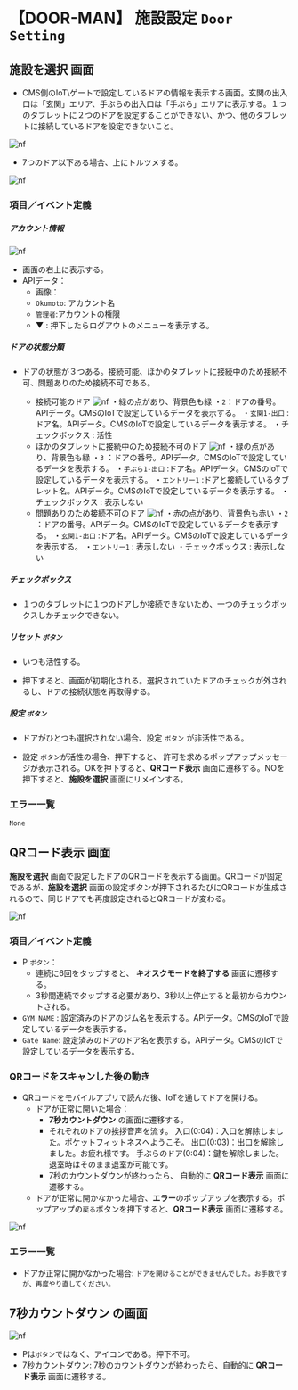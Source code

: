 # 【DOOR-MAN】 **施設設定** `Door Setting`

## **施設を選択** 画面

- CMS側のIoT\ゲートで設定しているドアの情報を表示する画面。玄関の出入口は「玄関」エリア、手ぶらの出入口は「手ぶら」エリアに表示する。１つのタブレットに２つのドアを設定することができない、かつ、他のタブレットに接続しているドアを設定できないこと。

![nf](image\jp\dm\400doorman\door-setting-full.png)

- 7つのドア以下ある場合、上にトルツメする。

![nf](image\jp\dm\400doorman\door-setting-1.png)

### 項目／イベント定義

##### アカウント情報

![nf](image\jp\dm\400doorman\account-info.PNG)

- 画面の右上に表示する。
- APIデータ：
    - 画像：
    - `Okumoto`: アカウント名
    - `管理者`:アカウントの権限
    - ▼ : 押下したらログアウトのメニューを表示する。

##### ドアの状態分類

- ドアの状態が３つある。接続可能、ほかのタブレットに接続中のため接続不可、問題ありのため接続不可である。

   - 接続可能のドア
     ![nf](image\jp\dm\400doorman\door-type1.PNG)
     ・緑の点があり、背景色も緑
     ・`2`：ドアの番号。APIデータ。CMSのIoTで設定しているデータを表示する。
     ・`玄関1‐出口` :ドア名。APIデータ。CMSのIoTで設定しているデータを表示する。
     ・チェックボックス : 活性
   - ほかのタブレットに接続中のため接続不可のドア
     ![nf](image\jp\dm\400doorman\door-type2.PNG)
     ・緑の点があり、背景色も緑
     ・`3` ：ドアの番号。APIデータ。CMSのIoTで設定しているデータを表示する。
     ・`手ぶら1‐出口` :ドア名。APIデータ。CMSのIoTで設定しているデータを表示する。
     ・`エントリー1` :ドアと接続しているタブレット名。APIデータ。CMSのIoTで設定しているデータを表示する。
     ・チェックボックス : 表示しない
   - 問題ありのため接続不可のドア
     ![nf](image\jp\dm\400doorman\door-type3.PNG)
     ・赤の点があり、背景色も赤い
     ・`2` ：ドアの番号。APIデータ。CMSのIoTで設定しているデータを表示する。
     ・`玄関1‐出口` :ドア名。APIデータ。CMSのIoTで設定しているデータを表示する。
     ・`エントリー1` : 表示しない
     ・チェックボックス : 表示しない

##### チェックボックス

- １つのタブレットに１つのドアしか接続できないため、一つのチェックボックスしかチェックできない。

##### リセット  `ボタン`

- いつも活性する。

- 押下すると、画面が初期化される。選択されていたドアのチェックが外されるし、ドアの接続状態を再取得する。

##### 設定  `ボタン` 

- ドアがひとつも選択されない場合、設定  `ボタン` が非活性である。

- 設定  `ボタン`が活性の場合、押下すると、 許可を求めるポップアップメッセージが表示される。OKを押下すると、**QRコード表示** 画面に遷移する。NOを押下すると、**施設を選択** 画面にリメインする。

### エラー一覧

`None`

## **QRコード表示** 画面

**施設を選択** 画面で設定したドアのQRコードを表示する画面。QRコードが固定であるが、**施設を選択** 画面の設定ボタンが押下されるたびにQRコードが生成されるので、同じドアでも再度設定されるとQRコードが変わる。

![nf](image\jp\dm\400doorman\qr-code1.png)

### 項目／イベント定義

- P `ボタン`：
   - 連続に6回をタップすると、 **キオスクモードを終了する** 画面に遷移する。
   - 3秒間連続でタップする必要があり、3秒以上停止すると最初からカウントされる。
- `GYM NAME` : 設定済みのドアのジム名を表示する。APIデータ。CMSのIoTで設定しているデータを表示する。
- `Gate Name`: 設定済みのドアのドア名を表示する。APIデータ。CMSのIoTで設定しているデータを表示する。

### QRコードをスキャンした後の動き

- QRコードをモバイルアプリで読んだ後、IoTを通してドアを開ける。
   - ドアが正常に開いた場合：
       - **7秒カウントダウン** の画面に遷移する。
       - それぞれのドアの挨拶音声を流す。
         入口(0:04)：入口を解除しました。ポケットフィットネスへようこそ。
         出口(0:03)：出口を解除しました。お疲れ様です。
         手ぶらのドア(0:04)：鍵を解除しました。退室時はそのまま退室が可能です。
       - 7秒のカウントダウンが終わったら、 自動的に **QRコード表示** 画面に遷移する。
   - ドアが正常に開かなかった場合、**エラー**のポップアップを表示する。ポップアップの`戻る`ボタンを押下すると、**QRコード表示** 画面に遷移する。

![nf](image\jp\dm\400doorman\qrcode-scan-flow1.PNG)

### エラー一覧

- ドアが正常に開かなかった場合:
   `ドアを開けることができませんでした。お手数ですが、再度やり直してください。`

## **7秒カウントダウン** の画面

![nf](image\jp\dm\400doorman\countdown.png)

- Pは`ボタン`ではなく、アイコンである。押下不可。
- 7秒カウントダウン: 7秒のカウントダウンが終わったら、自動的に **QRコード表示** 画面に遷移する。
